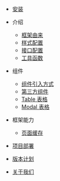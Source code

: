 * [安装](./new/install.md)

* 介绍

  * [框架由来](./new/origin.md)
  * [样式配置](./new/themes.md)
  * [接口配置](./new/api.md)
  * [工具函数](./new/open-js.md)

* 组件

  * [组件引入方式](./new/import-component.md)
  * [第三方组件](./new/quote-component.md)
  * [Table 表格](./new/component/table.md)
  * [Modal 表格](./new/component/modal.md)
  

* 框架能力

  * [页面缓存](./new/cache.md)

* [项目部署](./new/autodeploy.md)
* [版本计划](./new/next-version.md)
* [关于我们](./new/about-as.md)
